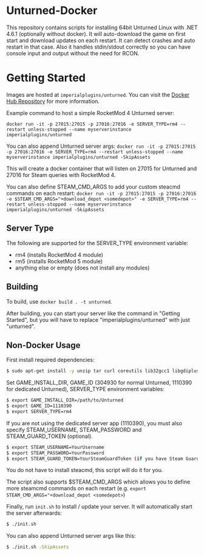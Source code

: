 # Unturned-Docker
This repository contains scripts for installing 64bit Unturned Linux with .NET 4.6.1 (optionally without docker).
It will auto-download the game on first start and download updates on each restart. It can detect crashes and auto restart in that case. Also it handles stdin/stdout correctly so you can have console input and output without the need for RCON.

# Getting Started
Images are hosted at `imperialplugins/unturned`. You can visit the [Docker Hub Repository](https://hub.docker.com/r/imperialplugins/unturned) for more information.

Example command to host a simple RocketMod 4 Unturned server:

`docker run -it -p 27015:27015 -p 27016:27016 -e SERVER_TYPE=rm4 --restart unless-stopped --name myserverinstance imperialplugins/unturned`

You can also append Unturned server args:
`docker run -it -p 27015:27015 -p 27016:27016 -e SERVER_TYPE=rm4 --restart unless-stopped --name myserverinstance imperialplugins/unturned -SkipAssets`

This will create a docker container that will listen on 27015 for Unturned and 27016 for Steam queries with RocketMod 4. 

You can also define STEAM_CMD_ARGS to add your custom steacmd commands on each restart:
`docker run -it -p 27015:27015 -p 27016:27016 -e $STEAM_CMD_ARGS="+download_depot <somedepot>" -e SERVER_TYPE=rm4 --restart unless-stopped --name myserverinstance imperialplugins/unturned -SkipAssets`

## Server Type
The following are supported for the SERVER_TYPE environment variable:
* rm4 (installs RocketMod 4 module)
* rm5 (installs RocketMod 5 module)
* anything else or empty (does not install any modules)

## Building
To build, use `docker build . -t unturned`.

After building, you can start your server like the command in "Getting Started", but you will have to replace "imperialplugins/unturned" with just "unturned".

## Non-Docker Usage
First install required dependencies:
```sh
$ sudo apt-get install -y unzip tar curl coreutils lib32gcc1 libgdiplus git
```

Set GAME_INSTALL_DIR, GAME_ID (304930 for normal Unturned, 1110390 for dedicated Unturned), SERVER_TYPE environment variables:

```sh
$ export GAME_INSTALL_DIR=/path/to/Unturned
$ export GAME_ID=1110390
$ export SERVER_TYPE=rm4
```

If you are not using the dedicated server app (1110390), you must also specify  STEAM_USERNAME, STEAM_PASSWORD and STEAM_GUARD_TOKEN (optional).
```sh
$ export STEAM_USERNAME=YourUsername
$ export STEAM_PASSWORD=YourPassword
$ export STEAM_GUARD_TOKEN=YourSteamGuardToken (if you have Steam Guard enabled)
```

You do not have to install steacmd, this script will do it for you. 


The script also supports $STEAM_CMD_ARGS which allows you to define more steamcmd commands on each restart (e.g. `export STEAM_CMD_ARGS="+download_depot <somedepot>`)

Finally, run `init.sh` to install / update your server. It will automatically start the server afterwards:
```sh
$ ./init.sh 
```

You can also append Unturned server args like this:
```sh
$ ./init.sh -SkipAssets
```
